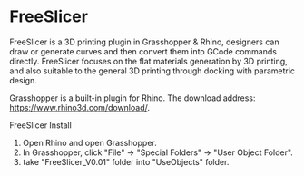 # FreeSlicer
FreeSlicer is a 3D printing plugin in Grasshopper & Rhino, designers can draw or generate curves and then convert them into GCode commands directly. FreeSlicer focuses on the flat materials generation by 3D printing, and also suitable to the general 3D printing through docking with parametric design.

Grasshopper is a built-in plugin for Rhino. The download address: https://www.rhino3d.com/download/.

FreeSlicer Install
1. Open Rhino and open Grasshopper.
2. In Grasshopper, click "File" -> "Special Folders" -> "User Object Folder".
3. take "FreeSlicer_V0.01" folder into "UseObjects" folder.

